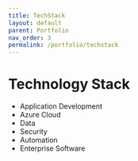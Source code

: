 ```yaml
---
title: TechStack
layout: default
parent: Portfolio
nav_order: 3
permalink: /portfolio/techstack
---
```


# Technology Stack


- Application Development
- Azure Cloud
- Data 
- Security
- Automation
- Enterprise Software

